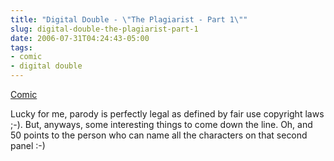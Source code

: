 ```yaml
---
title: "Digital Double - \"The Plagiarist - Part 1\""
slug: digital-double-the-plagiarist-part-1
date: 2006-07-31T04:24:43-05:00
tags:
- comic
- digital double
---
```

[Comic](http://digitaldouble.smackjeeves.com/comics/54192/)

Lucky for me, parody is perfectly legal as defined by fair use copyright laws ;-). But, anyways, some interesting things to come down the line. Oh, and 50 points to the person who can name all the characters on that second panel :-)
